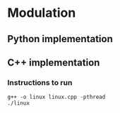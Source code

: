 # Modulation

## Python implementation

## C++ implementation

### Instructions to run
`g++ -o linux linux.cpp -pthread`  
`./linux`
